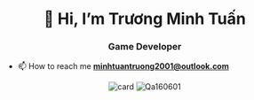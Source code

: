 <h1 align="center">👋 Hi, I’m Trương Minh Tuấn</h1>
<h3 align="center">Game Developer</h3>

- 📫 How to reach me **minhtuantruong2001@outlook.com**

<p align="center">
    <img src="https://github-readme-stats.vercel.app/api?username=Mt20102001&show_icons=true&theme=radical"
        alt="card"/>
    <img src="https://github-readme-stats.vercel.app/api/top-langs?username=Mt20102001&show_icons=true&locale=en&layout=compact&langs_count=8&count_private=true"
        alt="Qa160601"/>
    <!-- <img src="https://github-readme-stats.vercel.app/api/wakatime?username=Mt20102001"
        alt="wakatime stats" /> -->
</p>

<!-- <h3 align="left">Support:</h3>
<p><a href="https://www.buymeacoffee.com/MinhTuan"> <img align="left"
            src="https://cdn.buymeacoffee.com/buttons/v2/default-yellow.png" height="50" width="210"
            alt="Qa160601" /></a></p><br><br>
 -->
